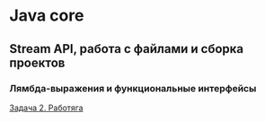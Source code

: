 # Java core 

## Stream API, работа с файлами и сборка проектов

### Лямбда-выражения и функциональные интерфейсы

[Задача 2. Работяга](https://github.com/ilk07/Worker/tree/main/src)
